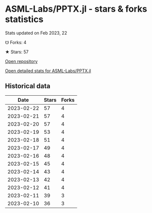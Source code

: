 # ASML-Labs/PPTX.jl - stars & forks statistics

Stats updated on Feb 2023, 22

☋ Forks: 4

★ Stars: 57

[Open repository](https://github.com/ASML-Labs/PPTX.jl)

[Open detailed stats for ASML-Labs/PPTX.jl](https://reviewgithub.com/rep/ASML-Labs/PPTX.jl)

## Historical data
| Date | Stars | Forks |
|------|-------|-------|
| 2023-02-22 | 57 | 4 | 
| 2023-02-21 | 57 | 4 | 
| 2023-02-20 | 57 | 4 | 
| 2023-02-19 | 53 | 4 | 
| 2023-02-18 | 51 | 4 | 
| 2023-02-17 | 49 | 4 | 
| 2023-02-16 | 48 | 4 | 
| 2023-02-15 | 45 | 4 | 
| 2023-02-14 | 43 | 4 | 
| 2023-02-13 | 42 | 4 | 
| 2023-02-12 | 41 | 4 | 
| 2023-02-11 | 39 | 3 | 
| 2023-02-10 | 36 | 3 | 

